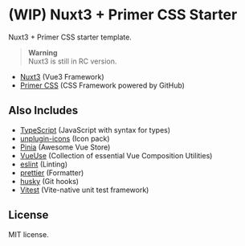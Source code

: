 # (WIP) Nuxt3 + Primer CSS Starter

Nuxt3 + Primer CSS starter template.

> **Warning**  
> Nuxt3 is still in RC version.

* [Nuxt3](https://v3.nuxtjs.org/) (Vue3 Framework)
* [Primer CSS](https://primer.style/css/) (CSS Framework powered by GitHub)

## Also Includes
* [TypeScript](https://www.typescriptlang.org/) (JavaScript with syntax for types)
* [unplugin-icons](https://github.com/antfu/unplugin-icons) (Icon pack)
* [Pinia](https://pinia.vuejs.org/) (Awesome Vue Store)
* [VueUse](https://vueuse.org/) (Collection of essential Vue Composition Utilities)
* [eslint](https://eslint.org/) (Linting)
* [prettier](https://prettier.io/) (Formatter)
* [husky](https://typicode.github.io/husky/#/) (Git hooks)
* [Vitest](https://vitest.dev/) (Vite-native unit test framework)

## License

MIT license.
